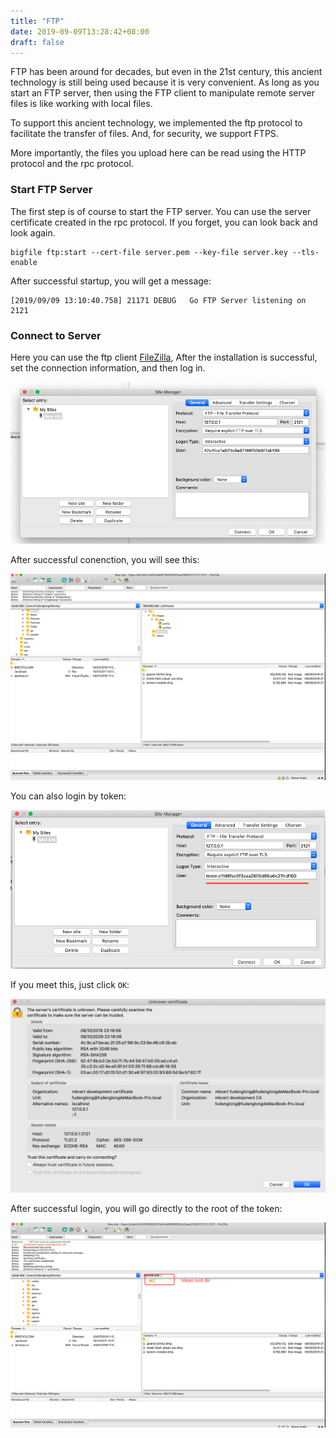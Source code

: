 ```yaml
---
title: "FTP"
date: 2019-09-09T13:28:42+08:00
draft: false
---
```


FTP has been around for decades, but even in the 21st century, this ancient technology is still being used because it is very convenient. As long as you start an FTP server, then using the FTP client to manipulate remote server files is like working with local files.

To support this ancient technology, we implemented the ftp protocol to facilitate the transfer of files. And, for security, we support FTPS.

More importantly, the files you upload here can be read using the HTTP protocol and the rpc protocol.


### Start FTP Server

The first step is of course to start the FTP server. You can use the server certificate created in the rpc protocol. If you forget, you can look back and look again.

    bigfile ftp:start --cert-file server.pem --key-file server.key --tls-enable

After successful startup, you will get a message:

    [2019/09/09 13:10:40.758] 21171 DEBUG   Go FTP Server listening on 2121

### Connect to Server

Here you can use the ftp client [FileZilla](https://filezilla-project.org/download.php?type=client), After the installation is successful, set the connection information, and then log in.

![set ftp site info](/ftp-conn-set.png)

After successful conenction, you will see this:

![ftp-connect-succesfully](/ftp-connect-succesfully.png)

You can also login by token:

![ftp-token-connect](/ftp-token-connect.png)

If you meet this, just click `OK`:

![ftp-confirm-cert](/ftp-confirm-cert.png)

After successful login, you will go directly to the root of the token:

![ftp-token-login](/ftp-token-login.png)